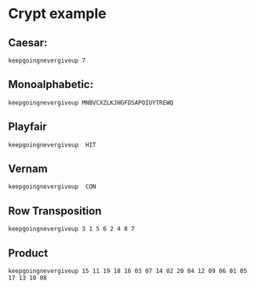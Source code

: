 # Crypt example

## Caesar:
```
keepgoingnevergiveup 7
```
## Monoalphabetic:
```
keepgoingnevergiveup MNBVCXZLKJHGFDSAPOIUYTREWQ
```
## Playfair
```
keepgoingnevergiveup  HIT
```
## Vernam
```
keepgoingnevergiveup  CON
```
## Row Transposition
```
keepgoingnevergiveup 3 1 5 6 2 4 8 7
```
## Product
```
keepgoingnevergiveup 15 11 19 18 16	03 07 14 02 20 04 12 09 06 01 05 17 13 10 08
```
